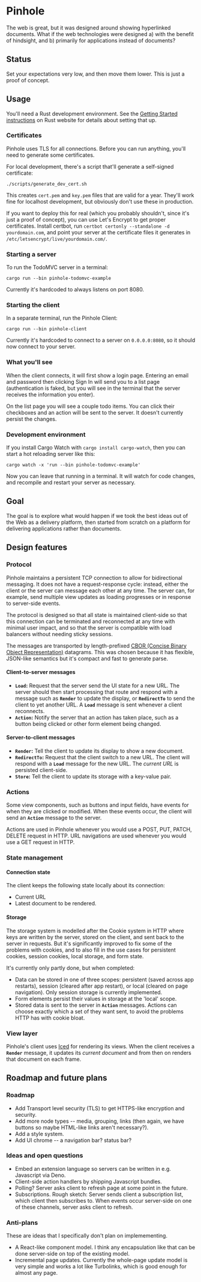 # Pinhole

The web is great, but it was designed around showing hyperlinked documents. What if the web technologies were designed a) with the benefit of hindsight, and b) primarily for applications instead of documents?

## Status

Set your expectations very low, and then move them lower. This is just a proof of concept.

## Usage

You'll need a Rust development environment. See the [Getting Started instructions](https://www.rust-lang.org/learn/get-started) on Rust website for details about setting that up.

### Certificates

Pinhole uses TLS for all connections. Before you can run anything, you'll need to generate some certificates.

For local development, there's a script that'll generate a self-signed certificate:

```
./scripts/generate_dev_cert.sh
```

This creates `cert.pem` and `key.pem` files that are valid for a year. They'll work fine for localhost development, but obviously don't use these in production.

If you want to deploy this for real (which you probably shouldn't, since it's just a proof of concept), you can use Let's Encrypt to get proper certificates. Install certbot, run `certbot certonly --standalone -d yourdomain.com`, and point your server at the certificate files it generates in `/etc/letsencrypt/live/yourdomain.com/`.


### Starting a server

To run the TodoMVC server in a terminal:

```
cargo run --bin pinhole-todomvc-example
```

Currently it's hardcoded to always listens on port 8080.

### Starting the client

In a separate terminal, run the Pinhole Client:

```
cargo run --bin pinhole-client
```

Currently it's hardcoded to connect to a server on `0.0.0.0:8080`, so it should now connect to your server.

### What you'll see

When the client connects, it will first show a login page. Entering an email and password then clicking Sign In will send you to a list page (authentication is faked, but you will see in the terminal that the server receives the information you enter).

On the list page you will see a couple todo items. You can click their checkboxes and an action will be sent to the server. It doesn't currently persist the changes.

### Development environment

If you install Cargo Watch with `cargo install cargo-watch`, then you can start a hot reloading server like this:

```
cargo watch -x 'run --bin pinhole-todomvc-example'
```

Now you can leave that running in a terminal. It will watch for code changes, and recompile and restart your server as necessary.

## Goal

The goal is to explore what would happen if we took the best ideas out of the Web as a delivery platform, then started from scratch on a platform for delivering applications rather than documents.

## Design features

### Protocol

Pinhole maintains a persistent TCP connection to allow for bidirectional messaging. It does not have a request-response cycle: instead, either the client or the server can message each other at any time. The server can, for example, send multiple view updates as loading progresses or in response to server-side events.

The protocol is designed so that all state is maintained client-side so that this connection can be terminated and reconnected at any time with minimal user impact, and so that the server is compatible with load balancers without needing sticky sessions.

The messages are transported by length-prefixed [CBOR (Concise Binary Object Representation)](https://tools.ietf.org/html/rfc7049) datagrams. This was chosen because it has flexible, JSON-like semantics but it's compact and fast to generate parse.

#### Client-to-server messages

* **`Load`:** Request that the server send the UI state for a new URL. The server should then start processing that route and respond with a message such as **`Render`** to update the display, or **`RedirectTo`** to send the client to yet another URL. A **`Load`** message is sent whenever a client reconnects.
* **`Action`:** Notify the server that an action has taken place, such as a button being clicked or other form element being changed.

#### Server-to-client messages

* **`Render`:** Tell the client to update its display to show a new document.
* **`RedirectTo`:** Request that the client switch to a new URL. The client will respond with a **`Load`** message for the new URL. The _current URL_ is persisted client-side.
* **`Store`:** Tell the client to update its storage with a key-value pair.

### Actions

Some view components, such as buttons and input fields, have events for when they are clicked or modified. When these events occur, the client will send an **`Action`** message to the server.

Actions are used in Pinhole whenever you would use a POST, PUT, PATCH, DELETE request in HTTP. URL navigations are used whenever you would use a GET request in HTTP.

### State management

#### Connection state

The client keeps the following state locally about its connection:

* Current URL
* Latest document to be rendered.

#### Storage

The storage system is modelled after the Cookie system in HTTP where keys are written by the server, stored on the client, and sent back to the server in requests. But it's significantly improved to fix some of the problems with cookies, and to also fill in the use cases for persistent cookies, session cookies, local storage, and form state.

It's currently only partly done, but when completed:

* Data can be stored in one of three scopes: persistent (saved across app restarts), session (cleared after app restart), or local (cleared on page navigation). Only session storage is currently implemented.
* Form elements persist their values in storage at the 'local' scope.
* Stored data is sent to the server in **`Action`** messages. Actions can choose exactly which a set of they want sent, to avoid the problems HTTP has with cookie bloat.

### View layer

Pinhole's client uses [Iced](https://github.com/hecrj/iced) for rendering its views. When the client receives a **`Render`** message, it updates its _current document_ and from then on renders that document on each frame.

## Roadmap and future plans

### Roadmap
* Add Transport level security (TLS) to get HTTPS-like encryption and security.
* Add more node types -- media, grouping, links (then again, we have buttons so maybe HTML-like links aren't necessary?).
* Add a style system.
* Add UI chrome -- a navigation bar? status bar?

### Ideas and open questions
* Embed an extension language so servers can be written in e.g. Javascript via Deno.
* Client-side action handlers by shipping Javascript bundles.
* Polling? Server asks client to refresh page at some point in the future.
* Subscriptions. Rough sketch: Server sends client a subscription list, which client then subscribes to. When events occur server-side on one of these channels, server asks client to refresh.

### Anti-plans
These are ideas that I specifically don't plan on implemementing.

* A React-like component model. I think any encapsulation like that can be done server-side on top of the existing model.
* Incremental page updates. Currently the whole-page update model is very simple and works a lot like Turbolinks, which is good enough for almost any page.
